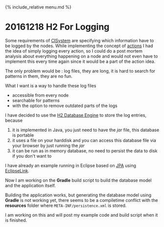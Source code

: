 {% include_relative menu.md %}

# 20161218 H2 For Logging

Some requirements of [CISystem](CISystemRequirements.html) are specifying which information
have to be logged by the nodes. While implementing the concept of [actions](index.html#reflection-on-my-mind)
I had the idea of simply logging every action, so I could do a post mortem analysis about everything
happening on a node and would not even have to implement this every time again since it would be
a part of the action idea.

The only problem would be : log files, they are long, it is hard to search for patterns in them, they are no fun.

What I want is a way to handle these log files

* accessible from every node
* searchable for patterns
* with the option to remove outdated parts of the logs

I have decided to use the [H2 Database Engine](http://www.h2database.com/html/main.html)
to store the log entries, because

1. it is implemented in Java, you just need to have the *jar* file, this database is portable
2. it uses a file on your harddisk and you can access this database file via your browser by just running the *jar*
3. it can be run as in memory database, no need to persist the data to disk if you don't want to

I have already an example running in Eclipse based on [JPA](http://www.oracle.com/technetwork/java/javaee/tech/persistence-jsp-140049.html)
using [EclipseLink](http://www.eclipse.org/eclipselink/).

Now I am working on the **Gradle** build script to build the database model and the
application itself.

Building the application works, but generating the database model using **Gradle**
is not working yet, there seems to be a compiletime conflict with the **resources** folder
where `META-INF/persistence.xml` is stored.

I am working on this and will post my example code and build script when it is
finished.

